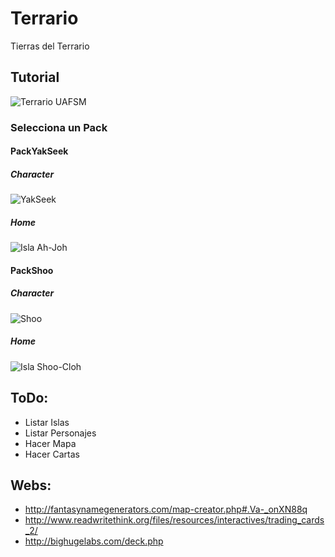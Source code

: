 # Terrario
Tierras del Terrario

## Tutorial

![Terrario UAFSM](/Cards/deckcefefae90e2a6f631a55dc59d84bc7a1e0f93335.jpg "Universidad Autonoma Federico Santa Maria")

### Selecciona un Pack

#### PackYakSeek

##### Character
![YakSeek](/Cards/PackYakSeek/Character.jpg "Yak Pezuña GRANDE III")
##### Home
![Isla Ah-Joh](/Cards/deck858dd2079e2fb8c096333c9fb244076c8bb37505.jpg "Isla Ah-Joh")



#### PackShoo

##### Character
![Shoo](/Cards/deck9344021e5fdb2488eb92f569cc0d1520d416d8be.jpg "Shoo Chuzo Pezado")
##### Home
![Isla Shoo-Cloh](/Cards/404.jpg "Isla Shoo-Cloh")



## ToDo:

- Listar Islas
- Listar Personajes
- Hacer Mapa
- Hacer Cartas 

## Webs:

- http://fantasynamegenerators.com/map-creator.php#.Va-_onXN88q
- http://www.readwritethink.org/files/resources/interactives/trading_cards_2/
- http://bighugelabs.com/deck.php
